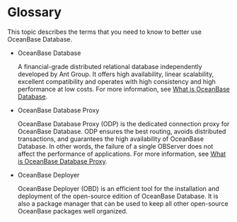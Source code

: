 Glossary 
=============================

This topic describes the terms that you need to know to better use OceanBase Database. 

* OceanBase Database

  A financial-grade distributed relational database independently developed by Ant Group. It offers high availability, linear scalability, excellent compatibility and operates with high consistency and high performance at low costs. For more information, see [What is OceanBase Database](1.what-is-oceanbase-database.md).
  

* OceanBase Database Proxy

  OceanBase Database Proxy (ODP) is the dedicated connection proxy for OceanBase Database. ODP ensures the best routing, avoids distributed transactions, and guarantees the high availability of OceanBase Database. In other words, the failure of a single OBServer does not affect the performance of applications. For more information, see [What is OceanBase Database Proxy](https://open.oceanbase.com/docs/oceanbase-database-proxy/ODP/V3.1.0/what-is-oceanbase-database-proxy).
  

* OceanBase Deployer

  OceanBase Deployer (OBD) is an efficient tool for the installation and deployment of the open-source edition of OceanBase Database. It is also a package manager that can be used to keep all other open-source OceanBase packages well organized.
  



